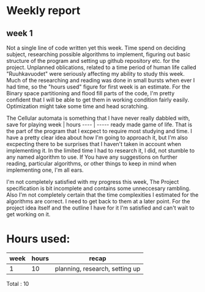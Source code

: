 # Weekly report 
## week 1

Not a single line of code written yet this week. Time spend on deciding subject, researching possible algorithms to implement, figuring out basic structure of the program and setting up github repository etc. for the project. Unplanned oblications, related to a time period of human life called "Ruuhkavuodet" were seriously affecting my ability to study this week. Much of the researching and reading was done in small bursts when ever I had time, so the "hours used" figure for first week is an estimate. For the Binary space partitioning and flood fill parts of the code, I'm pretty confident that I will be able to get them in working condition fairly easily. Optimization might take some time and head scratching. 

The Cellular automata is something that I have never really dabbled with, save for playing week | hours 
 ---- | ----- ready made game of life. That is the part of the program that I excpect to require most studying and time. I have a pretty clear idea about how I'm going to approach it, but I'm also excpecting there to be surprises that I haven't taken in account when implementing it. In the limited time I had to research it, I did, not stumble to any named algorithm to use. If You have any suggestions on further reading, particular algorithms, or other things to keep in mind when implementing one, I'm all ears.

I'm not completely satisfied with my progress this week, The Project specification is bit incomplete and contains some unneccesary rambling. Also I'm not completely certain that the time complexities I estimated for the algorithms are correct. I need to get back to them at a later point. For the project idea itself and the outline I have for it I'm satisfied and can't wait to get working on it.

# Hours used:

 week | hours | recap
 ---- | ----- | -----
  1 | 10 | planning, research, setting up

Total : 10
